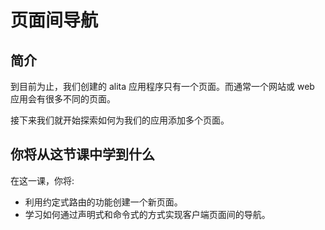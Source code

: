 # 页面间导航

## 简介

到目前为止，我们创建的 alita 应用程序只有一个页面。而通常一个网站或 web 应用会有很多不同的页面。

接下来我们就开始探索如何为我们的应用添加多个页面。

## 你将从这节课中学到什么

在这一课，你将:

- 利用约定式路由的功能创建一个新页面。
- 学习如何通过声明式和命令式的方式实现客户端页面间的导航。
